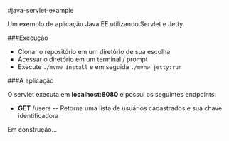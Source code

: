 #java-servlet-example

Um exemplo de aplicação Java EE utilizando Servlet e Jetty.

###Execução

 - Clonar o repositório em um diretório de sua escolha
 - Acessar o diretório em um terminal / prompt
 - Execute `./mvnw install` e em seguida `./mvnw jetty:run`
 
###A aplicação

O servlet executa em **localhost:8080** e possui os seguintes endpoints:

 - **GET** /users -- Retorna uma lista de usuários cadastrados e sua chave identificadora
 
Em construção...